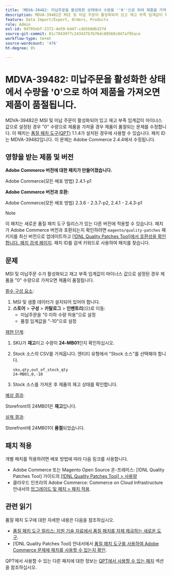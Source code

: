 ```yaml
---
title: 'MDVA-39482: 미납주문을 활성화한 상태에서 수량을 ''0''으로 하여 제품을 가져오면 제품이 품절됩니다.'
description: MDVA-39482은 MSI 및 미납 주문이 활성화되어 있고 재고 부족 임계값이 마이너스 값으로 설정된 경우 "0" 수량으로 제품을 가져올 경우 제품이 품절되는 문제를 수정합니다. 이 패치는 [Quality Patches Tool (QPT)](https://experienceleague.adobe.com/ko/docs/commerce-knowledge-base/kb/announcements/commerce-announcements/magento-quality-patches-released-new-tool-to-self-serve-quality-patches) 1.1.4가 설치된 경우 사용할 수 있습니다. 패치 ID는 MDVA-39482입니다. 이 문제는 Adobe Commerce 2.4.4에서 수정됩니다.
feature: Data Import/Export, Orders, Products
role: Admin
exl-id: 9d705ebf-2372-4e59-b447-cdb5b0db32f4
source-git-commit: 81c78439f7c243437b7b76dc80560c847af95ace
workflow-type: tm+mt
source-wordcount: '476'
ht-degree: 0%

---
```


# MDVA-39482: 미납주문을 활성화한 상태에서 수량을 &#39;0&#39;으로 하여 제품을 가져오면 제품이 품절됩니다.

MDVA-39482은 MSI 및 미납 주문이 활성화되어 있고 재고 부족 임계값이 마이너스 값으로 설정된 경우 &quot;0&quot; 수량으로 제품을 가져올 경우 제품이 품절되는 문제를 수정합니다. 이 패치는 [품질 패치 도구(QPT)](https://experienceleague.adobe.com/ko/docs/commerce-knowledge-base/kb/announcements/commerce-announcements/magento-quality-patches-released-new-tool-to-self-serve-quality-patches) 1.1.4가 설치된 경우에 사용할 수 있습니다. 패치 ID는 MDVA-39482입니다. 이 문제는 Adobe Commerce 2.4.4에서 수정됩니다.

## 영향을 받는 제품 및 버전

**Adobe Commerce 버전에 대한 패치가 만들어졌습니다.**

Adobe Commerce(모든 배포 방법) 2.4.1-p1

**Adobe Commerce 버전과 호환:**

Adobe Commerce(모든 배포 방법) 2.3.6 - 2.3.7-p2, 2.4.1 - 2.4.3-p1

>[!NOTE]
>
>이 패치는 새로운 품질 패치 도구 릴리스가 있는 다른 버전에 적용할 수 있습니다. 패치가 Adobe Commerce 버전과 호환되는지 확인하려면 `magento/quality-patches` 패키지를 최신 버전으로 업데이트하고 [[!DNL Quality Patches Tool]에서 호환성을 확인합니다. 패치 검색 페이지](https://experienceleague.adobe.com/ko/docs/commerce-knowledge-base/kb/announcements/commerce-announcements/magento-quality-patches-released-new-tool-to-self-serve-quality-patches). 패치 ID를 검색 키워드로 사용하여 패치를 찾습니다.

## 문제

MSI 및 미납주문 수가 활성화되고 재고 부족 임계값이 마이너스 값으로 설정된 경우 제품을 &quot;0&quot; 수량으로 가져오면 제품이 품절됩니다.

<u>필수 구성 요소</u>:

1. MSI 및 샘플 데이터가 설치되어 있어야 합니다.
1. **스토어** > **구성** > **카탈로그** > **인벤토리**(으)로 이동:
   * 미납주문을 &quot;0 이하 수량 허용&quot;으로 설정
   * 품절 임계값을 &quot;-10&quot;으로 설정

<u>재현 단계</u>:

1. SKU가 **재고**&#x200B;이고 수량이 **24-MB01**&#x200B;인지 확인하십시오.
1. Stock 소스의 CSV를 가져옵니다. 엔티티 유형에서 &quot;Stock 소스&quot;를 선택해야 합니다.

   ```code panel
   sku,qty,out_of_stock_qty
   24-MB01,0,-10
   ```

1. Stock 소스를 가져온 후 제품의 재고 상태를 확인합니다.

<u>예상 결과</u>:

Storefront의 24MB01은 **재고**&#x200B;입니다.

<u>실제 결과</u>:

Storefront에 24MB01이 **품절**&#x200B;되었습니다.

## 패치 적용

개별 패치를 적용하려면 배포 방법에 따라 다음 링크를 사용합니다.

* Adobe Commerce 또는 Magento Open Source 온-프레미스: [!DNL Quality Patches Tool] 가이드의 [[!DNL Quality Patches Tool] > 사용량](/help/tools/quality-patches-tool/usage.md)
* 클라우드 인프라의 Adobe Commerce: Commerce on Cloud Infrastructure 안내서의 [업그레이드 및 패치 > 패치 적용](https://experienceleague.adobe.com/docs/commerce-cloud-service/user-guide/develop/upgrade/apply-patches.html?lang=ko).

## 관련 읽기

품질 패치 도구에 대한 자세한 내용은 다음을 참조하십시오.

* [품질 패치 도구 릴리스: 지원 기술 자료에서 품질 패치를 자체 제공하는 새로운 도구](https://experienceleague.adobe.com/ko/docs/commerce-knowledge-base/kb/announcements/commerce-announcements/magento-quality-patches-released-new-tool-to-self-serve-quality-patches).
* [!DNL Quality Patches Tool] 안내서에서 [품질 패치 도구를 사용하여 Adobe Commerce 문제에 패치를 사용할 수 있는지 확인](/help/tools/quality-patches-tool/patches-available-in-qpt/check-patch-for-magento-issue-with-magento-quality-patches.md).

QPT에서 사용할 수 있는 다른 패치에 대한 정보는 [QPT에서 사용할 수 있는 패치](https://experienceleague.adobe.com/tools/commerce-quality-patches/index.html?lang=ko) 섹션을 참조하십시오.
